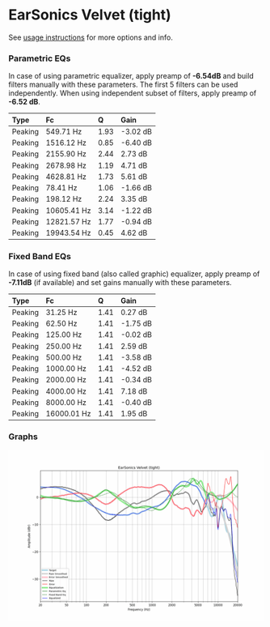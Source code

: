 # EarSonics Velvet (tight)
See [usage instructions](https://github.com/jaakkopasanen/AutoEq#usage) for more options and info.

### Parametric EQs
In case of using parametric equalizer, apply preamp of **-6.54dB** and build filters manually
with these parameters. The first 5 filters can be used independently.
When using independent subset of filters, apply preamp of **-6.52 dB**.

| Type    | Fc          |    Q | Gain     |
|:--------|:------------|:-----|:---------|
| Peaking | 549.71 Hz   | 1.93 | -3.02 dB |
| Peaking | 1516.12 Hz  | 0.85 | -6.40 dB |
| Peaking | 2155.90 Hz  | 2.44 | 2.73 dB  |
| Peaking | 2678.98 Hz  | 1.19 | 4.71 dB  |
| Peaking | 4628.81 Hz  | 1.73 | 5.61 dB  |
| Peaking | 78.41 Hz    | 1.06 | -1.66 dB |
| Peaking | 198.12 Hz   | 2.24 | 3.35 dB  |
| Peaking | 10605.41 Hz | 3.14 | -1.22 dB |
| Peaking | 12821.57 Hz | 1.77 | -0.94 dB |
| Peaking | 19943.54 Hz | 0.45 | 4.62 dB  |

### Fixed Band EQs
In case of using fixed band (also called graphic) equalizer, apply preamp of **-7.11dB**
(if available) and set gains manually with these parameters.

| Type    | Fc          |    Q | Gain     |
|:--------|:------------|:-----|:---------|
| Peaking | 31.25 Hz    | 1.41 | 0.27 dB  |
| Peaking | 62.50 Hz    | 1.41 | -1.75 dB |
| Peaking | 125.00 Hz   | 1.41 | -0.02 dB |
| Peaking | 250.00 Hz   | 1.41 | 2.59 dB  |
| Peaking | 500.00 Hz   | 1.41 | -3.58 dB |
| Peaking | 1000.00 Hz  | 1.41 | -4.52 dB |
| Peaking | 2000.00 Hz  | 1.41 | -0.34 dB |
| Peaking | 4000.00 Hz  | 1.41 | 7.18 dB  |
| Peaking | 8000.00 Hz  | 1.41 | -0.40 dB |
| Peaking | 16000.01 Hz | 1.41 | 1.95 dB  |

### Graphs
![](./EarSonics%20Velvet%20(tight).png)
